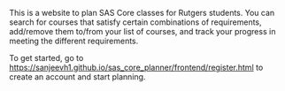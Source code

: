 This is a website to plan SAS Core classes for Rutgers students. 
You can search for courses that satisfy certain combinations of requirements, add/remove them to/from your list of courses, and track your progress in meeting the different requirements.

To get started, go to https://sanjeevh1.github.io/sas_core_planner/frontend/register.html to create an account and start planning.

